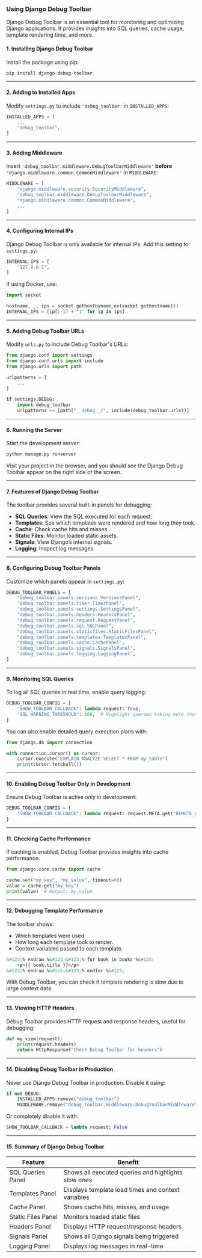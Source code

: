 ### Using Django Debug Toolbar  

Django Debug Toolbar is an essential tool for monitoring and optimizing Django applications. It provides insights into SQL queries, cache usage, template rendering time, and more.

#### 1. Installing Django Debug Toolbar

Install the package using pip:  

```bash
pip install django-debug-toolbar
```

---

#### 2. Adding to Installed Apps

Modify `settings.py` to include `'debug_toolbar'` in `INSTALLED_APPS`:  

```python
INSTALLED_APPS = [
    ...
    "debug_toolbar",
]
```

---

#### 3. Adding Middleware  

Insert `'debug_toolbar.middleware.DebugToolbarMiddleware'` **before** `'django.middleware.common.CommonMiddleware'` in `MIDDLEWARE`:  

```python
MIDDLEWARE = [
    "django.middleware.security.SecurityMiddleware",
    "debug_toolbar.middleware.DebugToolbarMiddleware",
    "django.middleware.common.CommonMiddleware",
    ...
]
```

---

#### 4. Configuring Internal IPs  

Django Debug Toolbar is only available for internal IPs. Add this setting to `settings.py`:  

```python
INTERNAL_IPS = [
    "127.0.0.1",
]
```

If using Docker, use:  

```python
import socket

hostname, _, ips = socket.gethostbyname_ex(socket.gethostname())
INTERNAL_IPS = [ip[:-1] + "1" for ip in ips]
```

---

#### 5. Adding Debug Toolbar URLs  

Modify `urls.py` to include Debug Toolbar's URLs:  

```python
from django.conf import settings
from django.conf.urls import include
from django.urls import path

urlpatterns = [
    ...
]

if settings.DEBUG:
    import debug_toolbar
    urlpatterns += [path("__debug__/", include(debug_toolbar.urls))]
```

---

#### 6. Running the Server  

Start the development server:  

```bash
python manage.py runserver
```

Visit your project in the browser, and you should see the Django Debug Toolbar appear on the right side of the screen.

---

#### 7. Features of Django Debug Toolbar  

The toolbar provides several built-in panels for debugging:  

- **SQL Queries**: View the SQL executed for each request.
- **Templates**: See which templates were rendered and how long they took.
- **Cache**: Check cache hits and misses.
- **Static Files**: Monitor loaded static assets.
- **Signals**: View Django’s internal signals.
- **Logging**: Inspect log messages.

---

#### 8. Configuring Debug Toolbar Panels  

Customize which panels appear in `settings.py`:  

```python
DEBUG_TOOLBAR_PANELS = [
    "debug_toolbar.panels.versions.VersionsPanel",
    "debug_toolbar.panels.timer.TimerPanel",
    "debug_toolbar.panels.settings.SettingsPanel",
    "debug_toolbar.panels.headers.HeadersPanel",
    "debug_toolbar.panels.request.RequestPanel",
    "debug_toolbar.panels.sql.SQLPanel",
    "debug_toolbar.panels.staticfiles.StaticFilesPanel",
    "debug_toolbar.panels.templates.TemplatesPanel",
    "debug_toolbar.panels.cache.CachePanel",
    "debug_toolbar.panels.signals.SignalsPanel",
    "debug_toolbar.panels.logging.LoggingPanel",
]
```

---

#### 9. Monitoring SQL Queries  

To log all SQL queries in real time, enable query logging:  

```python
DEBUG_TOOLBAR_CONFIG = {
    "SHOW_TOOLBAR_CALLBACK": lambda request: True,
    "SQL_WARNING_THRESHOLD": 100,  # Highlight queries taking more than 100ms
}
```

You can also enable detailed query execution plans with:  

```python
from django.db import connection

with connection.cursor() as cursor:
    cursor.execute("EXPLAIN ANALYZE SELECT * FROM my_table")
    print(cursor.fetchall())
```

---

#### 10. Enabling Debug Toolbar Only in Development  

Ensure Debug Toolbar is active only in development:  

```python
DEBUG_TOOLBAR_CONFIG = {
    "SHOW_TOOLBAR_CALLBACK": lambda request: request.META.get("REMOTE_ADDR") in INTERNAL_IPS,
}
```

---

#### 11. Checking Cache Performance  

If caching is enabled, Debug Toolbar provides insights into cache performance.  

```python
from django.core.cache import cache

cache.set("my_key", "my_value", timeout=60)
value = cache.get("my_key")
print(value)  # Output: my_value
```

---

#### 12. Debugging Template Performance  

The toolbar shows:  
- Which templates were used.
- How long each template took to render.
- Context variables passed to each template.

```html
&#123;% endraw %&#125;&#123;% for book in books %&#125;
    <p>{{ book.title }}</p>
&#123;% endraw %&#125;&#123;% endfor %&#125;
```

With Debug Toolbar, you can check if template rendering is slow due to large context data.

---

#### 13. Viewing HTTP Headers  

Debug Toolbar provides HTTP request and response headers, useful for debugging:  

```python
def my_view(request):
    print(request.headers)
    return HttpResponse("Check Debug Toolbar for headers")
```

---

#### 14. Disabling Debug Toolbar in Production  

Never use Django Debug Toolbar in production. Disable it using:  

```python
if not DEBUG:
    INSTALLED_APPS.remove("debug_toolbar")
    MIDDLEWARE.remove("debug_toolbar.middleware.DebugToolbarMiddleware")
```

Or completely disable it with:  

```python
SHOW_TOOLBAR_CALLBACK = lambda request: False
```

---

#### 15. Summary of Django Debug Toolbar  

| Feature | Benefit |
|---------|---------|
| SQL Queries Panel | Shows all executed queries and highlights slow ones |
| Templates Panel | Displays template load times and context variables |
| Cache Panel | Shows cache hits, misses, and usage |
| Static Files Panel | Monitors loaded static files |
| Headers Panel | Displays HTTP request/response headers |
| Signals Panel | Shows all Django signals being triggered |
| Logging Panel | Displays log messages in real-time |

